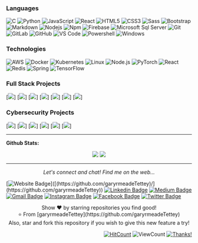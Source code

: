 
### Languages
![C](http://img.shields.io/badge/-C-A8B9CC?style=flat-square&logo=c&logoColor=ffffff)
![Python](http://img.shields.io/badge/-Python-3776AB?style=flat-square&logo=python&logoColor=ffffff)
![JavaScript](https://img.shields.io/badge/-JavaScript-%23F7DF1C?style=flat-square&logo=javascript&logoColor=000000&labelColor=%23F7DF1C&color=%23FFCE5A)
![React](https://img.shields.io/badge/-React-61DAFB?style=flat-square&logo=react&logoColor=ffffff)
![HTML5](https://img.shields.io/badge/-HTML5-%23E44D27?style=flat-square&logo=html5&logoColor=ffffff)
![CSS3](https://img.shields.io/badge/-CSS3-%231572B6?style=flat-square&logo=css3)
![Sass](https://img.shields.io/badge/-Sass-%23CC6699?style=flat-square&logo=sass&logoColor=ffffff)
![Bootstrap](https://img.shields.io/badge/-Bootstrap-563D7C?style=flat-square&logo=Bootstrap)
![Markdown](https://img.shields.io/badge/-Markdown-000000?style=flat-square&logo=markdown)
![Nodejs](https://img.shields.io/badge/-Nodejs-339933?style=flat-square&logo=Node.js&logoColor=ffffff)
![Npm](https://img.shields.io/badge/-npm-CB3837?style=flat-square&logo=npm)
![Firebase](https://img.shields.io/badge/-Firebase-FFCA28?style=flat-square&logo=firebase&logoColor=ffffff)
![Microsoft Sql Server](https://img.shields.io/badge/-Sql%20Server-CC2927?style=flat-square&logo=microsoft-sql-server&logoColor=ffffff)
![Git](https://img.shields.io/badge/-Git-%23F05032?style=flat-square&logo=git&logoColor=%23ffffff)
![GitLab](https://img.shields.io/badge/-GitLab-FCA121?style=flat-square&logo=gitlab)
![GitHub](https://img.shields.io/badge/-GitHub-181717?style=flat-square&logo=github)
![VS Code](http://img.shields.io/badge/-VS%20Code-007ACC?style=flat-square&logo=visual-studio-code&logoColor=ffffff)
![Powershell](http://img.shields.io/badge/-Powershell-5391FE?style=flat-square&logo=powershell&logoColor=ffffff)
![Windows](http://img.shields.io/badge/-Windows-0078D6?style=flat-square&logo=windows&logoColor=ffffff)

### Technologies

![AWS](https://img.shields.io/badge/-AWS-000?&logo=Amazon-AWS&logoColor=F90)
![Docker](https://img.shields.io/badge/-Docker-000?&logo=Docker)
![Kubernetes](https://img.shields.io/badge/-Kubernetes-000?&logo=Kubernetes)
![Linux](https://img.shields.io/badge/-Linux-000?&logo=Linux)
![Node.js](https://img.shields.io/badge/-Node.js-000?&logo=node.js)
![PyTorch](https://img.shields.io/badge/-PyTorch-000?&logo=PyTorch)
![React](https://img.shields.io/badge/-React-000?&logo=React)
![Redis](https://img.shields.io/badge/-Redis-000?&logo=Redis)
![Spring](https://img.shields.io/badge/-Spring-000?&logo=Spring)
![TensorFlow](https://img.shields.io/badge/-TensorFlow-000?&logo=TensorFlow)

### Full Stack Projects

[![](https://img.shields.io/badge/-🧬%20My%20Website-000)]
[![](https://img.shields.io/badge/-🦠%20COVID‑19%20Dashboard-000)]
[![](https://img.shields.io/badge/-📝%20Summarizer-000)]
[![](https://img.shields.io/badge/-🔬%20Overwatch-000)]
[![](https://img.shields.io/badge/-🛰%20KubeSat-000)]
[![](https://img.shields.io/badge/-🔊%20Voice%20Poker-000)]
[![](https://img.shields.io/badge/-🗺%20PokémonGo%20Map-000)]

### Cybersecurity Projects

[![](https://img.shields.io/badge/-🩸%20Heartbleed-000)]
[![](https://img.shields.io/badge/-🌊%20SYN%20Flood-000)]
[![](https://img.shields.io/badge/-🗂%20Packet%20Sniffing%20%26%20Spoofing-000)]
[![](https://img.shields.io/badge/-💉%20SQL%20Injection-000)]
[![](https://img.shields.io/badge/-🛡%20Spectre%20%26%20Meltdown-000)]
[![](https://img.shields.io/badge/-🌐%20Network%20Tools-000)]




---

**Github Stats:**

<p align="center">
  
  <img src="https://github-readme-stats.vercel.app/api?username=garyrmeadeTettey&hide=stars&show_icons=true&theme=dracula&line_height=32">
  <img src="https://github-readme-stats.vercel.app/api/top-langs/?username=garyrmeadeTettey&count_private=true&theme=dracula">

</p>

---

<p align="center">
  <i>Let's connect and chat! Find me on the web...</i>
  
   [![Website Badge](https://img.shields.io/badge/-garyrmeadeTettey-47CCCC?style=flat&logo=Google-Chrome&logoColor=white&link=https:/[/verma-anushka.github.io](https://github.com/garyrmeadeTettey)/anushkaverma/)]([(https://github.com/garyrmeadeTettey)/](https://github.com/garyrmeadeTettey)) 
   [![Linkedin Badge](https://img.shields.io/badge/-anushkaverma-blue?style=flat-square&logo=Linkedin&logoColor=white&link=https://www.linkedin.com/in/anushkaverma/)](https://www.linkedin.com/in/anushkaverma/) 
   [![Medium Badge](https://img.shields.io/badge/-garyrmeadeTettey-000000?style=flat&labelColor=000000&logo=Medium&link=https://medium.com/@v.anushka786)](https://medium.com/@v.anushka786) 
   [![Gmail Badge](https://img.shields.io/badge/-garyrmeadeTettey-c14438?style=flat-square&logo=Gmail&logoColor=white&link=mailto:v.anushka786@gmail.com)](mailto:v.anushka786@gmail.com)
   [![Instagram Badge](https://img.shields.io/badge/-garyrmeadeTettey-purple?style=flat&logo=instagram&logoColor=white&link=https://instagram.com/v_anushkaa/)](https://instagram.com/v_anushkaa) 
   [![Facebook Badge](https://img.shields.io/badge/-garyrmeadeTettey-036be4?style=flat-square&logo=Facebook&logoColor=white&link=https://www.facebook.com/profile.php?id=100022118525351)](https://www.facebook.com/profile.php?id=100022118525351)
  [![Twitter Badge](https://img.shields.io/badge/-garyrmeadeTettey-1ca0f1?style=flat-square&labelColor=1ca0f1&logo=twitter&logoColor=white&link=https://twitter.com/verma_anushkaa)](https://twitter.com/verma_anushkaa) 

  <p align="center">
    Show ❤️ by starring repositories you find good! 
    <br />
    ⭐️ From [garyrmeadeTettey](https://github.com/garyrmeadeTettey)
    <br />
    Also, star and fork this repository if you wish to give this new feature a try!
  </p>
</p>

<div align="right">
  
[![HitCount](http://hits.dwyl.com/garyrmeadeTettey/verma-anushka.svg)](https://github.com/garyrmeadeTettey/garyrmeadeTettey/edit/main/README.md) ![ViewCount](https://views.whatilearened.today/views/github/garyrmeadeTettey) [![Thanks!](https://img.shields.io/badge/Thanks%20for%20visiting-!-1EAEDB.svg)]((https://github.com/garyrmeadeTettey))

</div>

